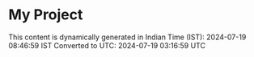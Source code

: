 # My Project

This content is dynamically generated in Indian Time (IST): 2024-07-19 08:46:59 IST
Converted to UTC: 2024-07-19 03:16:59 UTC
